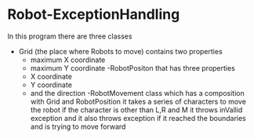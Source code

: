 # Robot-ExceptionHandling

In this program there are three classes
- Grid (the place where Robots to move) contains two properties 
     - maximum X coordinate 
     - maximum Y coordinate
-RobotPositon that has three properties
     - X coordinate
     - Y coordinate
     - and the direction
-RobotMovement class which has a composition with Grid and RobotPosition  it takes a series of characters to move the robot
if the character is other than L,R and M it throws inVallid exception
and it also throws exception if it reached the boundaries and is trying to move forward
